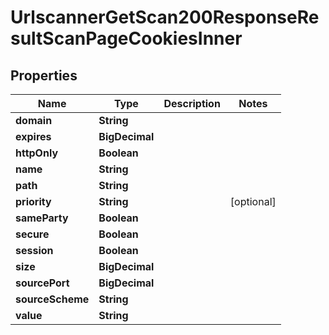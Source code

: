 

# UrlscannerGetScan200ResponseResultScanPageCookiesInner


## Properties

| Name | Type | Description | Notes |
|------------ | ------------- | ------------- | -------------|
|**domain** | **String** |  |  |
|**expires** | **BigDecimal** |  |  |
|**httpOnly** | **Boolean** |  |  |
|**name** | **String** |  |  |
|**path** | **String** |  |  |
|**priority** | **String** |  |  [optional] |
|**sameParty** | **Boolean** |  |  |
|**secure** | **Boolean** |  |  |
|**session** | **Boolean** |  |  |
|**size** | **BigDecimal** |  |  |
|**sourcePort** | **BigDecimal** |  |  |
|**sourceScheme** | **String** |  |  |
|**value** | **String** |  |  |



